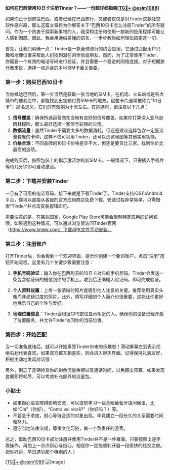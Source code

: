 **如何在巴西使用10日卡注册Tinder？——一份超详细指南[[TG💪+ @esim1088](https://t.me/s/esim1088)]**

如果你正计划前往巴西，或者已经在巴西旅行，又或者仅仅是对Tinder这款社交软件感兴趣，那么这篇文章将为你解答关于“巴西10日卡怎么注册Tinder”的所有疑问。作为一个热衷于探索新事物的人，我深知注册和使用一款新的应用程序可能让人感到困惑。因此，我会用通俗易懂的语言，一步步教你如何轻松搞定这一切。

首先，让我们明确一点：Tinder是一款全球流行的约会应用，它通过匹配用户兴趣和地理位置来帮助人们找到潜在的伴侣或朋友。然而，为了正常使用Tinder，你需要一个有效的电话号码进行验证，并且需要一个稳定的网络连接。对于短期旅行者来说，选择一张适合的本地SIM卡至关重要。

### 第一步：购买巴西10日卡

当你抵达巴西后，第一步当然是获取一张当地的SIM卡。在机场、火车站或是各大城市的便利店中，都能找到出售预付费SIM卡的地方。这些卡片通常被称为“10日卡”，顾名思义，它们的有效期为十天左右。在挑选时，请注意以下几点：

1. **信号覆盖**：确保所选运营商在当地有良好的信号覆盖。如果你打算深入亚马逊雨林探险，那么最好选择一家信号较强的公司。
2. **数据流量**：虽然Tinder不需要太多的数据消耗，但还是建议选择包含一定量流量套餐的卡种，这样不仅可以用Tinder，还可以浏览地图等其他实用功能。
3. **价格合理**：不同品牌的10日卡价格差异不大，但还是要货比三家，找到性价比最高的选项。

完成购买后，按照包装上的指示激活你的新SIM卡。一般情况下，只需插入手机并等待几分钟即可自动激活。

### 第二步：下载并安装Tinder

一旦有了可用的电话号码，接下来就是下载Tinder了。Tinder支持iOS和Android平台，你可以直接从各自的官方应用商店免费下载。安装过程非常简单，只需搜索“Tinder”并点击安装按钮即可。

需要注意的是，在某些国家，Google Play Store可能会限制特定应用的访问权限。如果遇到这种情况，可以通过浏览器访问Tinder官网（https://www.tinder.com）下载APK文件手动安装。

### 第三步：注册账户

打开Tinder后，你会看到一个欢迎界面，提示你创建一个新的账户。点击“注册”按钮开始流程。这里有几个关键步骤需要注意：

1. **手机号码验证**：输入你在巴西购买的10日卡对应的手机号码。Tinder会发送一条包含验证码的短信到你的手机上。收到后正确输入验证码，即可完成验证。
   
2. **个人资料设置**：上传一张清晰的照片是吸引他人注意的关键。推荐使用真实头像而非滤镜过度的照片。此外，填写详细的个人简介也很重要，这能让你更好地展示自己的个性与爱好。

3. **地理位置信息**：Tinder会根据GPS定位显示附近的人。确保你的设备已经开启了位置服务，并允许Tinder访问你的当前位置。

### 第四步：开始匹配

当一切准备就绪后，就可以开始享受Tinder带来的乐趣啦！滑动屏幕左划表示拒绝右划代表喜欢。如果双方都互相喜欢，则会进入聊天界面。记得保持礼貌友好，积极主动地发起对话哦！

另外，别忘了定期检查你的剩余流量余额以及通话时间，以免超出预算。如果发现套餐即将耗尽，可以考虑补充额外的流量包。

### 小贴士

- 如果担心语言障碍影响交流，可以提前学习一些基础葡萄牙语问候语，比如“Olá”（你好）、“Como vai você?”（你好吗？）等。
- 不要急于求成，耐心等待合适的对象出现。毕竟建立一段长久的关系需要时间和努力。
- 遵守当地法律法规，尊重文化习俗，做一个负责任的游客。

总之，借助巴西10日卡成功注册并使用Tinder并不是一件难事。只要按照上述步骤操作，再加上一点点耐心与细心，相信你一定能顺利开启一段愉快的社交之旅。祝你好运，早日遇见那个特别的人！

[[TG💪+ @esim1088](https://t.me/s/esim1088) ![Image](https://i.postimg.cc/4NQfJmqS/Snipaste-2025-05-13-00-14-12.png)]